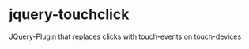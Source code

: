 jquery-touchclick
=================

JQuery-Plugin that replaces clicks with touch-events on touch-devices
